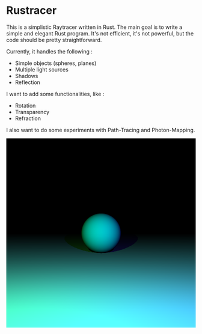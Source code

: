 Rustracer
=========

This is a simplistic Raytracer written in Rust. The main goal is to write a simple and elegant Rust program. It's not efficient, it's not powerful, but the code should be pretty straightforward.

Currently, it handles the following :

- Simple objects (spheres, planes)
- Multiple light sources
- Shadows
- Reflection

I want to add some functionalities, like :

- Rotation
- Transparency
- Refraction

I also want to do some experiments with Path-Tracing and Photon-Mapping.

![In progress](examples/inprogress.png)
